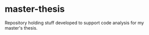 master-thesis
=============

Repository holding stuff developed to support code analysis for my master's thesis.
